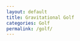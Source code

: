 ```yaml
---
layout: default
title: Gravitational Golf
categories: Golf
permalink: /golf/
---
```


<canvas id="gameCanvas" width="800" height="400"></canvas>

<link rel="stylesheet" href="{{ '/assets/css/golf.css' | relative_url }}">
<script src="https://code.jquery.com/jquery-3.6.0.min.js"></script>
<script src="https://cdnjs.cloudflare.com/ajax/libs/matter-js/0.17.1/matter.min.js"></script>
<script src="{{ '/assets/js/golf.js' | relative_url }}"></script>
